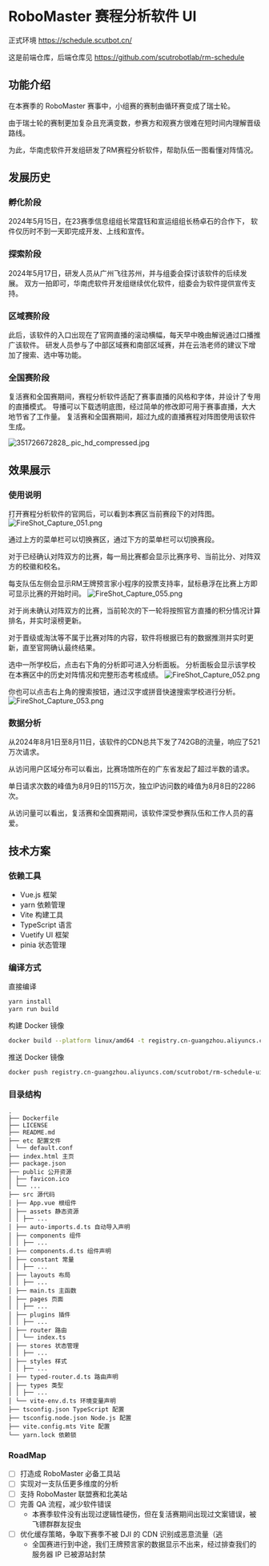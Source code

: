 # RoboMaster 赛程分析软件 UI

正式环境 https://schedule.scutbot.cn/

这是前端仓库，后端仓库见 https://github.com/scutrobotlab/rm-schedule

## 功能介绍

在本赛季的 RoboMaster 赛事中，小组赛的赛制由循环赛变成了瑞士轮。

由于瑞士轮的赛制更加复杂且充满变数，参赛方和观赛方很难在短时间内理解晋级路线。

为此，华南虎软件开发组研发了RM赛程分析软件，帮助队伍一图看懂对阵情况。

## 发展历史

### 孵化阶段

2024年5月15日，在23赛季信息组组长常霆钰和宣运组组长杨卓石的合作下，
软件仅历时不到一天即完成开发、上线和宣传。

### 探索阶段

2024年5月17日，研发人员从广州飞往苏州，并与组委会探讨该软件的后续发展。
双方一拍即可，华南虎软件开发组继续优化软件，组委会为软件提供宣传支持。

### 区域赛阶段

此后，该软件的入口出现在了官网直播的滚动横幅，每天早中晚由解说通过口播推广该软件。
研发人员参与了中部区域赛和南部区域赛，并在云浩老师的建议下增加了搜索、选中等功能。

### 全国赛阶段

复活赛和全国赛期间，赛程分析软件适配了赛事直播的风格和字体，并设计了专用的直播模式。
导播可以下载透明底图，经过简单的修改即可用于赛事直播，大大地节省了工作量。
复活赛和全国赛期间，超过九成的直播赛程对阵图使用该软件生成。

![351726672828_.pic_hd_compressed.jpg](docs/351726672828_.pic_hd_compressed.jpg)

## 效果展示

### 使用说明

打开赛程分析软件的官网后，可以看到本赛区当前赛段下的对阵图。
![FireShot_Capture_051.png](docs/FireShot_Capture_051.png)

通过上方的菜单栏可以切换赛区，通过下方的菜单栏可以切换赛段。

对于已经确认对阵双方的比赛，每一局比赛都会显示比赛序号、当前比分、对阵双方的校徽和校名。

每支队伍左侧会显示RM王牌预言家小程序的投票支持率，鼠标悬浮在比赛上方即可显示比赛的开始时间。
![FireShot_Capture_055.png](docs/FireShot_Capture_055.png)

对于尚未确认对阵双方的比赛，当前轮次的下一轮将按照官方直播的积分情况计算排名，并实时滚榜更新。

对于晋级或淘汰等不属于比赛对阵的内容，软件将根据已有的数据推测并实时更新，直至官网确认最终结果。

选中一所学校后，点击右下角的分析即可进入分析面板。 分析面板会显示该学校在本赛区中的历史对阵情况和完整形态考核成绩。
![FireShot_Capture_052.png](docs/FireShot_Capture_052.png)

你也可以点击右上角的搜索按钮，通过汉字或拼音快速搜索学校进行分析。
![FireShot_Capture_053.png](docs/FireShot_Capture_053.png)

### 数据分析

从2024年8月1日至8月11日，该软件的CDN总共下发了742GB的流量，响应了521万次请求。

从访问用户区域分布可以看出，比赛场馆所在的广东省发起了超过半数的请求。

单日请求次数的峰值为8月9日的115万次，独立IP访问数的峰值为8月8日的2286次。

从访问量可以看出，复活赛和全国赛期间，该软件深受参赛队伍和工作人员的喜爱。

## 技术方案

### 依赖工具

- Vue.js 框架
- yarn 依赖管理
- Vite 构建工具
- TypeScript 语言
- Vuetify UI 框架
- pinia 状态管理

### 编译方式

直接编译

```bash
yarn install
yarn run build
```

构建 Docker 镜像

```bash
docker build --platform linux/amd64 -t registry.cn-guangzhou.aliyuncs.com/scutrobot/rm-schedule-ui:latest .
```

推送 Docker 镜像

```bash
docker push registry.cn-guangzhou.aliyuncs.com/scutrobot/rm-schedule-ui:latest
```

### 目录结构

```text
.
├── Dockerfile
├── LICENSE
├── README.md
├── etc 配置文件
│ └── default.conf
├── index.html 主页
├── package.json
├── public 公开资源
│ ├── favicon.ico
│ └── ...
├── src 源代码
│ ├── App.vue 根组件
│ ├── assets 静态资源
│ │ ├── ...
│ ├── auto-imports.d.ts 自动导入声明
│ ├── components 组件
│ │ ├── ...
│ ├── components.d.ts 组件声明
│ ├── constant 常量
│ │ ├── ...
│ ├── layouts 布局
│ │ ├── ...
│ ├── main.ts 主函数
│ ├── pages 页面
│ │ ├── ...
│ ├── plugins 插件
│ │ ├── ...
│ ├── router 路由
│ │ └── index.ts
│ ├── stores 状态管理
│ │ ├── ...
│ ├── styles 样式
│ │ ├── ...
│ ├── typed-router.d.ts 路由声明
│ ├── types 类型
│ │ ├── ...
│ └── vite-env.d.ts 环境变量声明
├── tsconfig.json TypeScript 配置
├── tsconfig.node.json Node.js 配置
├── vite.config.mts Vite 配置
└── yarn.lock 依赖锁
```

### RoadMap

- [ ] 打造成 RoboMaster 必备工具站
- [ ] 实现对一支队伍更多维度的分析
- [ ] 支持 RoboMaster 联盟赛和北美站
- [ ] 完善 QA 流程，减少软件错误
    - 本赛季软件没有出现过逻辑性硬伤，但在复活赛期间出现过文案错误，被飞镖群群友捉虫
- [ ] 优化缓存策略，争取下赛季不被 DJI 的 CDN 识别成恶意流量（逃
    - 全国赛进行到中途，我们王牌预言家的数据显示不出来，经过排查我们的服务器 IP 已被源站封禁
